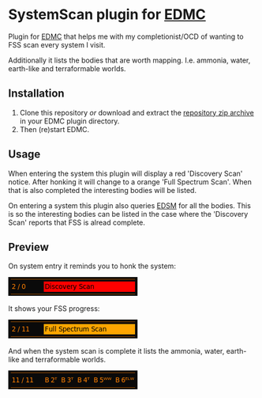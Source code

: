 # SystemScan plugin for [EDMC](https://github.com/Marginal/EDMarketConnector/wiki)

Plugin for [EDMC](https://github.com/EDCD/EDMarketConnector/wiki) that helps
me with my completionist/OCD of wanting to FSS scan every system I visit.

Additionally it lists the bodies that are worth mapping.
I.e. ammonia, water, earth-like and terraformable worlds.

## Installation

 1. Clone this repository *or* download and extract the
    [repository zip archive](https://github.com/pwerken/EDMC_SystemScan/archive/main.zip)
    in your EDMC plugin directory.
 2. Then (re)start EDMC.

## Usage

When entering the system this plugin will display a red 'Discovery Scan'
notice.  After honking it will change to a orange 'Full Spectrum Scan'.
When that is also completed the interesting bodies will be listed.

On entering a system this plugin also queries [EDSM](https://www.edsm.net/)
for all the bodies.  This is so the interesting bodies can be listed in the
case where the 'Discovery Scan' reports that FSS is alread complete.

## Preview

On system entry it reminds you to honk the system:

![discovery scan](/preview/discoveryscan.png)

It shows your FSS progress:

![discovery scan](/preview/fullspectrumscan.png)

And when the system scan is complete it lists the ammonia, water, earth-like
and terraformable worlds.

![discovery scan](/preview/systemscancomplete.png)
